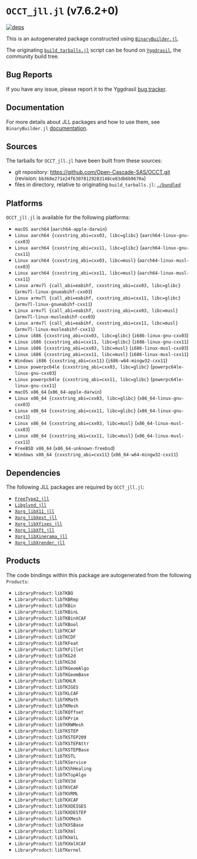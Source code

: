 # `OCCT_jll.jl` (v7.6.2+0)

[![deps](https://juliahub.com/docs/OCCT_jll/deps.svg)](https://juliahub.com/ui/Packages/OCCT_jll/POZRS?page=2)

This is an autogenerated package constructed using [`BinaryBuilder.jl`](https://github.com/JuliaPackaging/BinaryBuilder.jl).

The originating [`build_tarballs.jl`](https://github.com/JuliaPackaging/Yggdrasil/blob/cb088c7858dfb5698d4e0bfb6ab2180c92bbd351/O/OCCT/build_tarballs.jl) script can be found on [`Yggdrasil`](https://github.com/JuliaPackaging/Yggdrasil/), the community build tree.

## Bug Reports

If you have any issue, please report it to the Yggdrasil [bug tracker](https://github.com/JuliaPackaging/Yggdrasil/issues).

## Documentation

For more details about JLL packages and how to use them, see `BinaryBuilder.jl` [documentation](https://docs.binarybuilder.org/stable/jll/).

## Sources

The tarballs for `OCCT_jll.jl` have been built from these sources:

* git repository: https://github.com/Open-Cascade-SAS/OCCT.git (revision: `bb368e271e24f63078129283148ce83db6b9670a`)
* files in directory, relative to originating `build_tarballs.jl`: [`./bundled`](https://github.com/JuliaPackaging/Yggdrasil/tree/cb088c7858dfb5698d4e0bfb6ab2180c92bbd351/O/OCCT/bundled)

## Platforms

`OCCT_jll.jl` is available for the following platforms:

* `macOS aarch64` (`aarch64-apple-darwin`)
* `Linux aarch64 {cxxstring_abi=cxx03, libc=glibc}` (`aarch64-linux-gnu-cxx03`)
* `Linux aarch64 {cxxstring_abi=cxx11, libc=glibc}` (`aarch64-linux-gnu-cxx11`)
* `Linux aarch64 {cxxstring_abi=cxx03, libc=musl}` (`aarch64-linux-musl-cxx03`)
* `Linux aarch64 {cxxstring_abi=cxx11, libc=musl}` (`aarch64-linux-musl-cxx11`)
* `Linux armv7l {call_abi=eabihf, cxxstring_abi=cxx03, libc=glibc}` (`armv7l-linux-gnueabihf-cxx03`)
* `Linux armv7l {call_abi=eabihf, cxxstring_abi=cxx11, libc=glibc}` (`armv7l-linux-gnueabihf-cxx11`)
* `Linux armv7l {call_abi=eabihf, cxxstring_abi=cxx03, libc=musl}` (`armv7l-linux-musleabihf-cxx03`)
* `Linux armv7l {call_abi=eabihf, cxxstring_abi=cxx11, libc=musl}` (`armv7l-linux-musleabihf-cxx11`)
* `Linux i686 {cxxstring_abi=cxx03, libc=glibc}` (`i686-linux-gnu-cxx03`)
* `Linux i686 {cxxstring_abi=cxx11, libc=glibc}` (`i686-linux-gnu-cxx11`)
* `Linux i686 {cxxstring_abi=cxx03, libc=musl}` (`i686-linux-musl-cxx03`)
* `Linux i686 {cxxstring_abi=cxx11, libc=musl}` (`i686-linux-musl-cxx11`)
* `Windows i686 {cxxstring_abi=cxx11}` (`i686-w64-mingw32-cxx11`)
* `Linux powerpc64le {cxxstring_abi=cxx03, libc=glibc}` (`powerpc64le-linux-gnu-cxx03`)
* `Linux powerpc64le {cxxstring_abi=cxx11, libc=glibc}` (`powerpc64le-linux-gnu-cxx11`)
* `macOS x86_64` (`x86_64-apple-darwin`)
* `Linux x86_64 {cxxstring_abi=cxx03, libc=glibc}` (`x86_64-linux-gnu-cxx03`)
* `Linux x86_64 {cxxstring_abi=cxx11, libc=glibc}` (`x86_64-linux-gnu-cxx11`)
* `Linux x86_64 {cxxstring_abi=cxx03, libc=musl}` (`x86_64-linux-musl-cxx03`)
* `Linux x86_64 {cxxstring_abi=cxx11, libc=musl}` (`x86_64-linux-musl-cxx11`)
* `FreeBSD x86_64` (`x86_64-unknown-freebsd`)
* `Windows x86_64 {cxxstring_abi=cxx11}` (`x86_64-w64-mingw32-cxx11`)

## Dependencies

The following JLL packages are required by `OCCT_jll.jl`:

* [`FreeType2_jll`](https://github.com/JuliaBinaryWrappers/FreeType2_jll.jl)
* [`Libglvnd_jll`](https://github.com/JuliaBinaryWrappers/Libglvnd_jll.jl)
* [`Xorg_libX11_jll`](https://github.com/JuliaBinaryWrappers/Xorg_libX11_jll.jl)
* [`Xorg_libXext_jll`](https://github.com/JuliaBinaryWrappers/Xorg_libXext_jll.jl)
* [`Xorg_libXfixes_jll`](https://github.com/JuliaBinaryWrappers/Xorg_libXfixes_jll.jl)
* [`Xorg_libXft_jll`](https://github.com/JuliaBinaryWrappers/Xorg_libXft_jll.jl)
* [`Xorg_libXinerama_jll`](https://github.com/JuliaBinaryWrappers/Xorg_libXinerama_jll.jl)
* [`Xorg_libXrender_jll`](https://github.com/JuliaBinaryWrappers/Xorg_libXrender_jll.jl)

## Products

The code bindings within this package are autogenerated from the following `Products`:

* `LibraryProduct`: `libTKBO`
* `LibraryProduct`: `libTKBRep`
* `LibraryProduct`: `libTKBin`
* `LibraryProduct`: `libTKBinL`
* `LibraryProduct`: `libTKBinXCAF`
* `LibraryProduct`: `libTKBool`
* `LibraryProduct`: `libTKCAF`
* `LibraryProduct`: `libTKCDF`
* `LibraryProduct`: `libTKFeat`
* `LibraryProduct`: `libTKFillet`
* `LibraryProduct`: `libTKG2d`
* `LibraryProduct`: `libTKG3d`
* `LibraryProduct`: `libTKGeomAlgo`
* `LibraryProduct`: `libTKGeomBase`
* `LibraryProduct`: `libTKHLR`
* `LibraryProduct`: `libTKIGES`
* `LibraryProduct`: `libTKLCAF`
* `LibraryProduct`: `libTKMath`
* `LibraryProduct`: `libTKMesh`
* `LibraryProduct`: `libTKOffset`
* `LibraryProduct`: `libTKPrim`
* `LibraryProduct`: `libTKRWMesh`
* `LibraryProduct`: `libTKSTEP`
* `LibraryProduct`: `libTKSTEP209`
* `LibraryProduct`: `libTKSTEPAttr`
* `LibraryProduct`: `libTKSTEPBase`
* `LibraryProduct`: `libTKSTL`
* `LibraryProduct`: `libTKService`
* `LibraryProduct`: `libTKShHealing`
* `LibraryProduct`: `libTKTopAlgo`
* `LibraryProduct`: `libTKV3d`
* `LibraryProduct`: `libTKVCAF`
* `LibraryProduct`: `libTKVRML`
* `LibraryProduct`: `libTKXCAF`
* `LibraryProduct`: `libTKXDEIGES`
* `LibraryProduct`: `libTKXDESTEP`
* `LibraryProduct`: `libTKXMesh`
* `LibraryProduct`: `libTKXSBase`
* `LibraryProduct`: `libTKXml`
* `LibraryProduct`: `libTKXmlL`
* `LibraryProduct`: `libTKXmlXCAF`
* `LibraryProduct`: `libTKernel`
